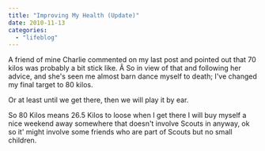 ```yaml
---
title: "Improving My Health (Update)"
date: 2010-11-13
categories: 
  - "lifeblog"
---
```


A friend of mine Charlie commented on my last post and pointed out that 70 kilos was probably a bit stick like. Â So in view of that and following her advice, and she's seen me almost barn dance myself to death; I've changed my final target to 80 kilos.

Or at least until we get there, then we will play it by ear.

So 80 Kilos means 26.5 Kilos to loose when I get there I will buy myself a nice weekend away somewhere that doesn't involve Scouts in anyway, ok so it' might involve some friends who are part of Scouts but no small children.
